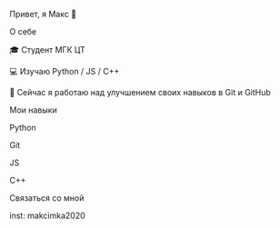 Привет, я Макс 👋

О себе

🎓 Студент  МГК ЦТ

💻 Изучаю Python / JS / C++

🌱 Сейчас я работаю над улучшением своих навыков в Git и GitHub


Мои навыки

Python

Git

JS

C++

Связаться со мной

inst: makcimka2020
